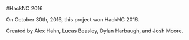 #HackNC 2016

On October 30th, 2016, this project won HackNC 2016.

Created by Alex Hahn, Lucas Beasley, Dylan Harbaugh, and Josh Moore.
